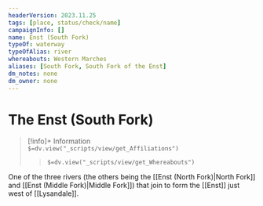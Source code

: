 ```yaml
---
headerVersion: 2023.11.25
tags: [place, status/check/name]
campaignInfo: []
name: Enst (South Fork)
typeOf: waterway
typeOfAlias: river
whereabouts: Western Marches
aliases: [South Fork, South Fork of the Enst]
dm_notes: none
dm_owner: none
---
```

# The Enst (South Fork)
>[!info]+ Information  
> `$=dv.view("_scripts/view/get_Affiliations")`  
>> `$=dv.view("_scripts/view/get_Whereabouts")`

One of the three rivers (the others being the [[Enst (North Fork)|North Fork]] and [[Enst (Middle Fork)|Middle Fork]]) that join to form the [[Enst]] just west of [[Lysandale]].
